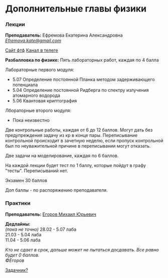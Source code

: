 # Дополнительные главы физики 

### Лекции

**Преподаватель:** Ефремова Екатерина Александровна *Efremova.kate@gmail.com*

[Сайт фтф](https://study.physics.itmo.ru/?redirect=0) 
[Канал в телеге](https://t.me/+uM8tUN7MHs84Y2Ri)

**Разбалловка по физике:** 
Пять лабораторных работ, каждая по 4 балла 

Лабораторные первого модуля:
- 5.07 Определение постоянной Планка методом задерживающего потенциала
- 5.04 Определение постоянной Ридберга по спектру излучения атомарного водорода
- 5.06 Квантовая криптография 

Лбораторные второго модуля:
- Пока неизвестно

Две контрольные работы, каждая от 6 до 12 баллов. Могут дать без предупреждения задачу из кр в конце пары. Переписывание контрольной происходит в зачетную неделю, если пропуск контрольной был по неуважительной причине в переписывании могут отказать. 

Две задачи на моделирование, каждая по 6 баллов. 

На каждой лекции будет тест по 1 баллу, которые пойдут в графу "тесты". Переписываний нет. 

Экзамен 30 баллов 

Доп баллы - по распоряжению преподавателя. 

### Практики 

**Преподаватель:** [Егоров Михаил Юрьевич](https://vk.com/id212956)

**Дедлайны:**  
*(пока не точно)* 
28.02 - 5.07 лаба  
21.03 - 5.04 лаба  
11.04 - 5.06 лаба  


*Кто не сдает в срок, дальше может не пытаться досдавать. Все равно будет 0 баллов.*  
                                                             *©Егоров*    

[Задачник?](https://drive.google.com/file/d/1OwxaZsfHm7U6C8P_vKnFoHS-Gh21qTfI/view?usp=sharing)
